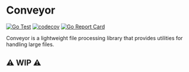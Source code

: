 # Conveyor

[![Go Test](https://github.com/fgehrlicher/conveyor/actions/workflows/test.yml/badge.svg)](https://github.com/fgehrlicher/conveyor/actions/workflows/test.yml)
[![codecov](https://codecov.io/gh/fgehrlicher/conveyor/branch/main/graph/badge.svg?token=pC3OdgbO6V)](https://codecov.io/gh/fgehrlicher/conveyor)
[![Go Report Card](https://goreportcard.com/badge/github.com/fgehrlicher/conveyor)](https://goreportcard.com/report/github.com/fgehrlicher/conveyor)

Conveyor is a lightweight file processing library that provides utilities for handling large files.

## ⚠️ WIP ⚠️ 
